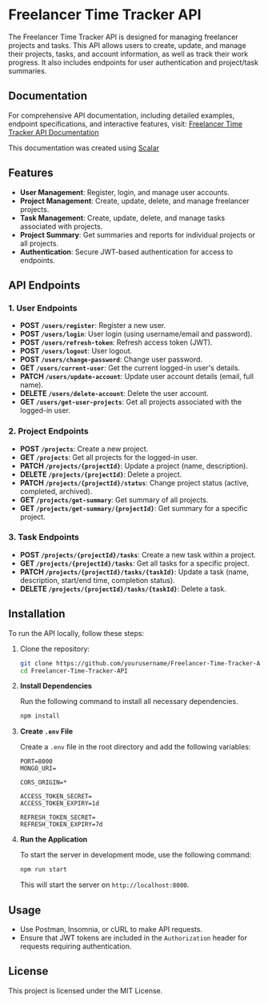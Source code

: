 
# Freelancer Time Tracker API

The Freelancer Time Tracker API is designed for managing freelancer projects and tasks. This API allows users to create, update, and manage their projects, tasks, and account information, as well as track their work progress. It also includes endpoints for user authentication and project/task summaries.

## Documentation

For comprehensive API documentation, including detailed examples, endpoint specifications, and interactive features, visit: [Freelancer Time Tracker API Documentation](https://freelancer-time-tracker.apidocumentation.com)

This documentation was created using [Scalar](https://scalar.com)

## Features

- **User Management**: Register, login, and manage user accounts.
- **Project Management**: Create, update, delete, and manage freelancer projects.
- **Task Management**: Create, update, delete, and manage tasks associated with projects.
- **Project Summary**: Get summaries and reports for individual projects or all projects.
- **Authentication**: Secure JWT-based authentication for access to endpoints.

## API Endpoints

### 1. User Endpoints

- **POST `/users/register`**: Register a new user.
- **POST `/users/login`**: User login (using username/email and password).
- **POST `/users/refresh-token`**: Refresh access token (JWT).
- **POST `/users/logout`**: User logout.
- **POST `/users/change-password`**: Change user password.
- **GET `/users/current-user`**: Get the current logged-in user's details.
- **PATCH `/users/update-account`**: Update user account details (email, full name).
- **DELETE `/users/delete-account`**: Delete the user account.
- **GET `/users/get-user-projects`**: Get all projects associated with the logged-in user.

### 2. Project Endpoints

- **POST `/projects`**: Create a new project.
- **GET `/projects`**: Get all projects for the logged-in user.
- **PATCH `/projects/{projectId}`**: Update a project (name, description).
- **DELETE `/projects/{projectId}`**: Delete a project.
- **PATCH `/projects/{projectId}/status`**: Change project status (active, completed, archived).
- **GET `/projects/get-summary`**: Get summary of all projects.
- **GET `/projects/get-summary/{projectId}`**: Get summary for a specific project.

### 3. Task Endpoints

- **POST `/projects/{projectId}/tasks`**: Create a new task within a project.
- **GET `/projects/{projectId}/tasks`**: Get all tasks for a specific project.
- **PATCH `/projects/{projectId}/tasks/{taskId}`**: Update a task (name, description, start/end time, completion status).
- **DELETE `/projects/{projectId}/tasks/{taskId}`**: Delete a task.

## Installation

To run the API locally, follow these steps:

1. Clone the repository:

   ```bash
   git clone https://github.com/yourusername/Freelancer-Time-Tracker-API.git
   cd Freelancer-Time-Tracker-API
   ```

2. **Install Dependencies**

   Run the following command to install all necessary dependencies.

   ```bash
   npm install
   ```

3. **Create `.env` File**

   Create a `.env` file in the root directory and add the following variables:

    ```env
    PORT=8000
    MONGO_URI=

    CORS_ORIGIN=*

    ACCESS_TOKEN_SECRET=
    ACCESS_TOKEN_EXPIRY=1d

    REFRESH_TOKEN_SECRET=
    REFRESH_TOKEN_EXPIRY=7d
    ```

4. **Run the Application**

   To start the server in development mode, use the following command:

   ```bash
   npm run start
   ```

   This will start the server on `http://localhost:8000`.

## Usage

- Use Postman, Insomnia, or cURL to make API requests.
- Ensure that JWT tokens are included in the `Authorization` header for requests requiring authentication.

## License

This project is licensed under the MIT License.
